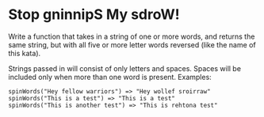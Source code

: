 # Stop gninnipS My sdroW!

Write a function that takes in a string of one or more words, and returns the same string, but with all five or more letter words reversed (like the name of this kata).

Strings passed in will consist of only letters and spaces.
Spaces will be included only when more than one word is present.
Examples:

```
spinWords("Hey fellow warriors") => "Hey wollef sroirraw"
spinWords("This is a test") => "This is a test"
spinWords("This is another test") => "This is rehtona test"
```